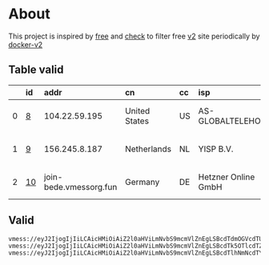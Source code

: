 
# About

This project is inspired by [free](https://github.com/freefq/free) and [check](https://github.com/yeahwu/check) to filter free [v2](https://github.com/v2fly/v2ray-core) site periodically by [docker-v2](https://hub.docker.com/r/v2ray/official)

    

## Table valid
|    | id                   | addr                   | cn            | cc   | isp                 | ip                   | chatgpt          |
|---:|:---------------------|:-----------------------|:--------------|:-----|:--------------------|:---------------------|:-----------------|
|  0 | [8](config/8.json)   | 104.22.59.195          | United States | US   | AS-GLOBALTELEHOST   | 169.197.141.187      | Yes (Region: US) |
|  1 | [9](config/9.json)   | 156.245.8.187          | Netherlands   | NL   | YISP B.V.           | 154.84.1.40          | Yes (Region: NL) |
|  2 | [10](config/10.json) | join-bede.vmessorg.fun | Germany       | DE   | Hetzner Online GmbH | 2a01:4f8:192:348a::2 | Yes (Region: DE) |

## Valid
```
vmess://eyJ2IjogIjIiLCAicHMiOiAiZ2l0aHViLmNvbS9mcmVlZnEgLSBcdTdmOGVcdTU2ZmRDbG91ZEZsYXJlXHU1MTZjXHU1M2Y4Q0ROXHU4MjgyXHU3MGI5IDgiLCAiYWRkIjogIjEwNC4yMi41OS4xOTUiLCAicG9ydCI6ICI0NDMiLCAiaWQiOiAiYTE1NjBiNTItYjU4MC00YWFkLWI4Y2QtOWNkMmVjNTI2NGI0IiwgImFpZCI6ICIwIiwgInNjeSI6ICJhdXRvIiwgIm5ldCI6ICJ3cyIsICJ0eXBlIjogIm5vbmUiLCAiaG9zdCI6ICIxLjIzOTAwMC54eXoiLCAicGF0aCI6ICIvdm1lc3N3cyIsICJ0bHMiOiAidGxzIiwgInNuaSI6ICIifQ==
vmess://eyJ2IjogIjIiLCAicHMiOiAiZ2l0aHViLmNvbS9mcmVlZnEgLSBcdTk5OTlcdTZlMmYgIDkiLCAiYWRkIjogIjE1Ni4yNDUuOC4xODciLCAicG9ydCI6ICI0OTUxOSIsICJpZCI6ICI1YTRkNjlhZC0yMGE5LTQ5NDEtYjIyMy04N2JiZDA5ZjVmNTIiLCAiYWlkIjogIjY0IiwgInNjeSI6ICJhdXRvIiwgIm5ldCI6ICJ0Y3AiLCAidHlwZSI6ICJub25lIiwgImhvc3QiOiAiIiwgInBhdGgiOiAiIiwgInRscyI6ICIiLCAic25pIjogIiIsICJhbHBuIjogIiJ9
vmess://eyJ2IjogIjIiLCAicHMiOiAiZ2l0aHViLmNvbS9mcmVlZnEgLSBcdTlhNmNcdTY3NjVcdTg5N2ZcdTRlOWFUbW5ldFx1NTkyN1x1OWE2Y1x1NzUzNVx1OGJhZiAxMCIsICJhZGQiOiAiam9pbi1iZWRlLnZtZXNzb3JnLmZ1biIsICJwb3J0IjogIjgwIiwgImlkIjogImJkMDlmZDdiLWQyMjgtNGRlNi1mNmQ5LTUzZGFmNmE3NTAxMyIsICJhaWQiOiAiMCIsICJzY3kiOiAiYXV0byIsICJuZXQiOiAid3MiLCAidHlwZSI6ICJub25lIiwgImhvc3QiOiAiIiwgInBhdGgiOiAiLyIsICJ0bHMiOiAiIiwgInNuaSI6ICIiLCAiYWxwbiI6ICIifQ==
```


